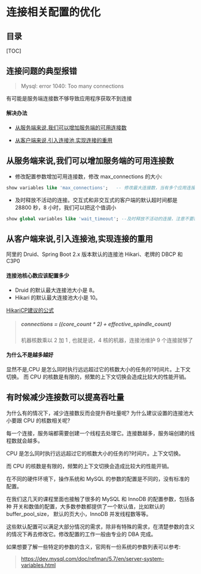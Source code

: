 # 连接相关配置的优化

## 目录

[TOC]

## 连接问题的典型报错

> Mysql: error 1040: Too many connections

有可能是服务端连接数不够导致应用程序获取不到连接

#### 解决办法

- [从服务端来说,我们可以增加服务端的可用连接数](#从服务端来说,我们可以增加服务端的可用连接数)

- [从客户端来说,引入连接池,实现连接的重用](#从客户端来说,引入连接池,实现连接的重用)

## 从服务端来说,我们可以增加服务端的可用连接数

- 修改配置参数增加可用连接数，修改 max_connections 的大小:

```sql
show variables like 'max_connections';   -- 修改最大连接数，当有多个应用连接的时候
```

- 及时释放不活动的连接。交互式和非交互式的客户端的默认超时间都是 28800 秒，8 小时，我们可以把这个值调小

```sql
show global variables like 'wait_timeout'; --及时释放不活动的连接，注意不要释放连接池还在使用的连接
```

## 从客户端来说,引入连接池,实现连接的重用

阿里的 Druid、Spring Boot 2.x 版本默认的连接池 Hikari、老牌的 DBCP 和 C3P0

#### 连接池核心数应该配置多少

- Druid 的默认最大连接池大小是 8。
- Hikari 的默认最大连接池大小是 10。

[HikariCP建议的公式](https://github.com/brettwooldridge/HikariCP/wiki/About-Pool-Sizing)

> ##### connections = ((core_count * 2) + effective_spindle_count)
>
> 机器核数乘以 2 加 1 , 也就是说，4 核的机器，连接池维护 9 个连接就够了

#### 为什么不是越多越好

显然不是,CPU 是怎么同时执行远远超过它的核数大小的任务的?时间片。上下文切换。 而 CPU 的核数是有限的，频繁的上下文切换会造成比较大的性能开销。

## 有时候减少连接数可以提高吞吐量

为什么有的情况下，减少连接数反而会提升吞吐量呢? 为什么建议设置的连接池大小要跟 CPU 的核数相关呢?

每一个连接，服务端都需要创建一个线程去处理它。连接数越多，服务端创建的线程数就会越多。

CPU 是怎么同时执行远远超过它的核数大小的任务的?时间片。上下文切换。

而 CPU 的核数是有限的，频繁的上下文切换会造成比较大的性能开销。

在不同的硬件环境下，操作系统和 MySQL 的参数的配置是不同的，没有标准的配置。

在我们这几天的课程里面也接触了很多的 MySQL 和 InnoDB 的配置参数，包括各种 开关和数值的配置，大多数参数都提供了一个默认值，比如默认的 buffer_pool_size， 默认的页大小，InnoDB 并发线程数等等。

这些默认配置可以满足大部分情况的需求，除非有特殊的需求，在清楚参数的含义 的情况下再去修改它。修改配置的工作一般由专业的 DBA 完成。

如果想要了解一些特定的参数的含义，官网有一份系统的参数列表可以参考:

> https://dev.mysql.com/doc/refman/5.7/en/server-system-variables.html 


